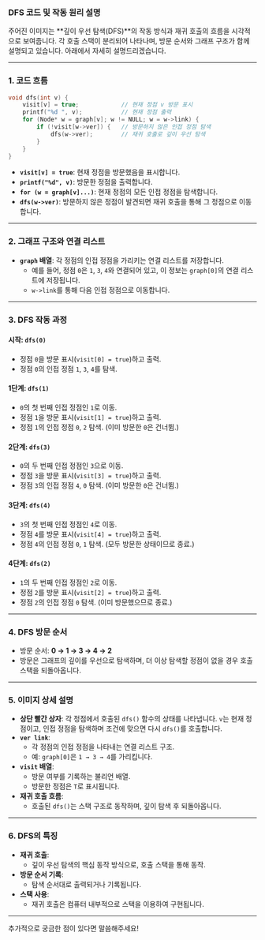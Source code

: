 ### DFS 코드 및 작동 원리 설명

주어진 이미지는 **깊이 우선 탐색(DFS)**의 작동 방식과 재귀 호출의 흐름을 시각적으로 보여줍니다. 각 호출 스택이 분리되어 나타나며, 방문 순서와 그래프 구조가 함께 설명되고 있습니다. 아래에서 자세히 설명드리겠습니다.

---

### 1. **코드 흐름**
```c
void dfs(int v) {
    visit[v] = true;            // 현재 정점 v 방문 표시
    printf("%d ", v);           // 현재 정점 출력
    for (Node* w = graph[v]; w != NULL; w = w->link) {
        if (!visit[w->ver]) {   // 방문하지 않은 인접 정점 탐색
            dfs(w->ver);        // 재귀 호출로 깊이 우선 탐색
        }
    }
}
```

- **`visit[v] = true`**: 현재 정점을 방문했음을 표시합니다.
- **`printf("%d", v)`**: 방문한 정점을 출력합니다.
- **`for (w = graph[v]...)`**: 현재 정점의 모든 인접 정점을 탐색합니다.
- **`dfs(w->ver)`**: 방문하지 않은 정점이 발견되면 재귀 호출을 통해 그 정점으로 이동합니다.

---

### 2. **그래프 구조와 연결 리스트**
- **`graph` 배열**: 각 정점의 인접 정점을 가리키는 연결 리스트를 저장합니다.
    - 예를 들어, 정점 `0`은 `1`, `3`, `4`와 연결되어 있고, 이 정보는 `graph[0]`의 연결 리스트에 저장됩니다.
    - `w->link`를 통해 다음 인접 정점으로 이동합니다.

---

### 3. **DFS 작동 과정**
#### **시작: `dfs(0)`**
- 정점 `0`을 방문 표시(`visit[0] = true`)하고 출력.
- 정점 `0`의 인접 정점 `1`, `3`, `4`를 탐색.

#### **1단계: `dfs(1)`**
- `0`의 첫 번째 인접 정점인 `1`로 이동.
- 정점 `1`을 방문 표시(`visit[1] = true`)하고 출력.
- 정점 `1`의 인접 정점 `0`, `2` 탐색. (이미 방문한 `0`은 건너뜀.)

#### **2단계: `dfs(3)`**
- `0`의 두 번째 인접 정점인 `3`으로 이동.
- 정점 `3`을 방문 표시(`visit[3] = true`)하고 출력.
- 정점 `3`의 인접 정점 `4`, `0` 탐색. (이미 방문한 `0`은 건너뜀.)

#### **3단계: `dfs(4)`**
- `3`의 첫 번째 인접 정점인 `4`로 이동.
- 정점 `4`를 방문 표시(`visit[4] = true`)하고 출력.
- 정점 `4`의 인접 정점 `0`, `1` 탐색. (모두 방문한 상태이므로 종료.)

#### **4단계: `dfs(2)`**
- `1`의 두 번째 인접 정점인 `2`로 이동.
- 정점 `2`를 방문 표시(`visit[2] = true`)하고 출력.
- 정점 `2`의 인접 정점 `0` 탐색. (이미 방문했으므로 종료.)

---

### 4. **DFS 방문 순서**
- 방문 순서: **0 → 1 → 3 → 4 → 2**
- 방문은 그래프의 깊이를 우선으로 탐색하며, 더 이상 탐색할 정점이 없을 경우 호출 스택을 되돌아옵니다.

---

### 5. **이미지 상세 설명**
- **상단 빨간 상자**: 각 정점에서 호출된 `dfs()` 함수의 상태를 나타냅니다. `v`는 현재 정점이고, 인접 정점을 탐색하며 조건에 맞으면 다시 `dfs()`를 호출합니다.
- **`ver link`**:
    - 각 정점의 인접 정점을 나타내는 연결 리스트 구조.
    - 예: `graph[0]`은 `1 → 3 → 4`를 가리킵니다.
- **`visit` 배열**:
    - 방문 여부를 기록하는 불리언 배열.
    - 방문한 정점은 `T`로 표시됩니다.
- **재귀 호출 흐름**:
    - 호출된 `dfs()`는 스택 구조로 동작하며, 깊이 탐색 후 되돌아옵니다.

---

### 6. **DFS의 특징**
- **재귀 호출**:
    - 깊이 우선 탐색의 핵심 동작 방식으로, 호출 스택을 통해 동작.
- **방문 순서 기록**:
    - 탐색 순서대로 출력되거나 기록됩니다.
- **스택 사용**:
    - 재귀 호출은 컴퓨터 내부적으로 스택을 이용하여 구현됩니다.

---

추가적으로 궁금한 점이 있다면 말씀해주세요!